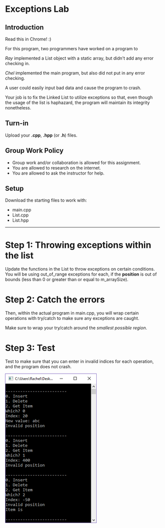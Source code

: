 # Exceptions Lab

## Introduction

Read this in Chrome! :)

For this program, two programmers have worked on a program to

*Ray* implemented a List object with a static array, but didn't add any
error checking in.

*Chel* implemented the main program, but also did not put in any error checking.

A user could easily input bad data and cause the program to crash.

Your job is to fix the Linked List to utilize exceptions so that,
even though the usage of the list is haphazard, the program 
will maintain its integrity nonetheless.

## Turn-in

Upload your **.cpp**, **.hpp** (or **.h**) files.

## Group Work Policy

* Group work and/or collaboration is allowed for this assignment.
* You are allowed to research on the internet.
* You are allowed to ask the instructor for help.

## Setup

Download the starting files to work with:

* main.cpp
* List.cpp
* List.hpp

---

# Step 1: Throwing exceptions within the list

Update the functions in the List to throw exceptions on certain conditions. You will be using out_of_range exceptions for each, if the **position** is out of bounds (less than 0 or greater than or equal to m_arraySize).

# Step 2: Catch the errors

Then, within the actual program in main.cpp, you will wrap certain operations with try/catch to make sure any exceptions are caught.

Make sure to wrap your try/catch around the *smallest possible region*.

# Step 3: Test

Test to make sure that you can enter in invalid indices for each operation, and the program does not crash.

![Screenshot](images/screenshot.png)